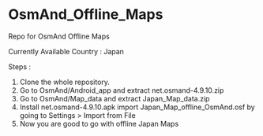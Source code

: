 # OsmAnd_Offline_Maps

Repo for OsmAnd Offline Maps

Currently Available Country : Japan

Steps :
1. Clone the whole repository.
2. Go to OsmAnd/Android_app and extract net.osmand-4.9.10.zip
3. Go to OsmAnd/Map_data and extract Japan_Map_data.zip
4. Install net.osmand-4.9.10.apk import Japan_Map_offline_OsmAnd.osf by going to Settings > Import from File
5. Now you are good to go with offline Japan Maps
